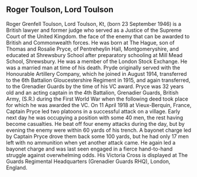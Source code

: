 ## Roger Toulson, Lord Toulson

Roger Grenfell Toulson, Lord Toulson, Kt, (born 23 September 1946) is a British lawyer and former judge who served as a Justice of the Supreme Court of the United Kingdom. the face of the enemy that can be awarded to British and Commonwealth forces.
He was born at The Hague, son of Thomas and Rosalie Pryce, of Pentreheylin Hall, Montgomeryshire, and educated at Shrewsbury School after preparatory schooling at Mill Mead School, Shrewsbury.
He was a member of the London Stock Exchange. He was a married man at time of his death.
Pryde originally served with the Honourable Artillery Company, which he joined in August 1914, transferred to the 6th Battalion Gloucestershire Regiment in 1915, and again transferred, to the Grenadier Guards by the time of his VC award.
Pryce was 32 years old and an acting captain in the 4th Battalion, Grenadier Guards, British Army, (S.R.) during the First World War when the following deed took place for which he was awarded the VC.
On 11 April 1918 at Vieux-Berquin, France, Captain Pryce led two platoons in a successful attack on a village. Early next day he was occupying a position with some 40 men, the rest having become casualties. He beat off four enemy attacks during the day, but by evening the enemy were within 60 yards of his trench. A bayonet charge led by Captain Pryce drove them back some 100 yards, but he had only 17 men left with no ammunition when yet another attack came. He again led a bayonet charge and was last seen engaged in a fierce hand-to-hand struggle against overwhelming odds.
His Victoria Cross is displayed at The Guards Regimental Headquarters (Grenadier Guards RHQ), London, England.